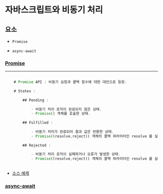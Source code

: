 # 자바스크립트와 비동기 처리

## 요소

- `Promise`

- `async-await`

### [Promise](https://developer.mozilla.org/ko/docs/Web/JavaScript/Reference/Global_Objects/Promise)

---

```javascript 1.6

    # Promise API : 비동기 요청과 콜백 함수에 대한 대안으로 등장.
    
    # States :
    
        ## Pending : 
        
            - 비동기 처리 로직이 완료되지 않은 상태.
            - Promise() 객체를 호출한 상태.
            
        ## Fulfilled :
         
            - 비동기 처리가 완료되어 결과 값은 반환한 상태.
            - Promise((resolve,reject)) 객체의 콜백 파라미터인 resolve 를 실행한 상태.
        
        ## Rejected : 
        
            - 비동기 처리 로직이 실패하거나 오류가 발생한 상태.
            - Promise((resolve,reject)) 객체의 콜백 파라미터인 resolve 를 실행한 상태. 
             

```

- [소스 예제](./Examples/Promise.js)

### [async-await]()

